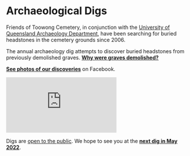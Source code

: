 # Archaeological Digs

Friends of Toowong Cemetery, in conjunction with the [University of Queensland Archaeology Department](https://social-science.uq.edu.au/undergraduate/archaeology), have been searching for buried headstones in the cemetery grounds since 2006.

The annual archaeology dig attempts to discover buried headstones from previously demolished graves. **[Why were graves demolished?](https://www.abc.net.au/news/2018-05-26/archaeology-dig-at-toowong-cemetery-a-chance-to-unearth-history/9800474)**

**[See photos of our discoveries](https://www.facebook.com/pg/1871fotc/photos/?ref=page_internal)** on Facebook.

<div class="video-wrapper">
  <iframe src="https://www.youtube.com/embed/hgCx4OW69cY" title="YouTube video player" frameborder="0" allow="accelerometer; autoplay; clipboard-write; encrypted-media; gyroscope; picture-in-picture" allowfullscreen></iframe>
</div> 

Digs are [open to the public](https://archaeologyweek.org/events-list/national-archaeology-week-2022). We hope to see you at the **[next dig in May 2022](../news/2022.md)**. 
